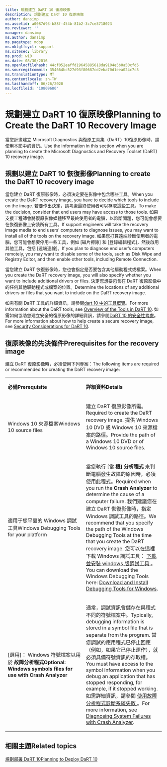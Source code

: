 ```yaml
---
title: 規劃建立 DaRT 10 復原映像
description: 規劃建立 DaRT 10 復原映像
author: dansimp
ms.assetid: a0087d93-b88f-454b-81b2-3c7ce3718023
ms.reviewer: ''
manager: dansimp
ms.author: dansimp
ms.pagetype: mdop
ms.mktglfcycl: support
ms.sitesec: library
ms.prod: w10
ms.date: 08/30/2016
ms.openlocfilehash: 44cf052eaffd19645885618da9104e5b0a50cfd5
ms.sourcegitcommit: 354664bc527d93f80687cd2eba70d1eea024c7c3
ms.translationtype: MT
ms.contentlocale: zh-TW
ms.lasthandoff: 06/26/2020
ms.locfileid: "10809680"
---
```

# <span data-ttu-id="54d83-103">規劃建立 DaRT 10 復原映像</span><span class="sxs-lookup"><span data-stu-id="54d83-103">Planning to Create the DaRT 10 Recovery Image</span></span>


<span data-ttu-id="54d83-104">當您計畫建立 Microsoft Diagnostics 與復原工具集（DaRT）10復原影像時，請使用本節中的資訊。</span><span class="sxs-lookup"><span data-stu-id="54d83-104">Use the information in this section when you are planning to create the Microsoft Diagnostics and Recovery Toolset (DaRT) 10 recovery image.</span></span>

## <span data-ttu-id="54d83-105">規劃以建立 DaRT 10 恢復影像</span><span class="sxs-lookup"><span data-stu-id="54d83-105">Planning to create the DaRT 10 recovery image</span></span>


<span data-ttu-id="54d83-106">當您建立 DaRT 復原影像時，必須決定要在影像中包含哪些工具。</span><span class="sxs-lookup"><span data-stu-id="54d83-106">When you create the DaRT recovery image, you have to decide which tools to include on the image.</span></span> <span data-ttu-id="54d83-107">若要作出決定，請考慮最終使用者可以存取這些工具。</span><span class="sxs-lookup"><span data-stu-id="54d83-107">To make the decision, consider that end users may have access to those tools.</span></span> <span data-ttu-id="54d83-108">如果支援工程師會將復原影像媒體移至最終使用者的電腦，以診斷問題，您可能會想要在恢復影像上安裝所有工具。</span><span class="sxs-lookup"><span data-stu-id="54d83-108">If support engineers will take the recovery image media to end users’ computers to diagnose issues, you may want to install all of the tools on the recovery image.</span></span> <span data-ttu-id="54d83-109">如果您打算遠端診斷使用者的電腦，您可能會想要停用一些工具，例如 [磁片擦除] 和 [登錄編輯程式]，然後啟用其他工具，包括 [遠端連線]。</span><span class="sxs-lookup"><span data-stu-id="54d83-109">If you plan to diagnose end user’s computers remotely, you may want to disable some of the tools, such as Disk Wipe and Registry Editor, and then enable other tools, including Remote Connection.</span></span>

<span data-ttu-id="54d83-110">當您建立 DaRT 恢復影像時，您也會指定是否要包含其他驅動程式或檔案。</span><span class="sxs-lookup"><span data-stu-id="54d83-110">When you create the DaRT recovery image, you will also specify whether you want to include additional drivers or files.</span></span> <span data-ttu-id="54d83-111">決定您想要包含在 DaRT 復原影像中的任何其他驅動程式或檔案的位置。</span><span class="sxs-lookup"><span data-stu-id="54d83-111">Determine the locations of any additional drivers or files that you want to include on the DaRT recovery image.</span></span>

<span data-ttu-id="54d83-112">如需有關 DaRT 工具的詳細資訊，請參閱[dart 10 中的工具概覽](overview-of-the-tools-in-dart-10.md)。</span><span class="sxs-lookup"><span data-stu-id="54d83-112">For more information about the DaRT tools, see [Overview of the Tools in DaRT 10](overview-of-the-tools-in-dart-10.md).</span></span> <span data-ttu-id="54d83-113">如需如何協助您建立安全的復原影像的詳細資訊，請參閱[DaRT 10 的安全性考慮](security-considerations-for-dart-10.md)。</span><span class="sxs-lookup"><span data-stu-id="54d83-113">For more information about how to help create a secure recovery image, see [Security Considerations for DaRT 10](security-considerations-for-dart-10.md).</span></span>

## <span data-ttu-id="54d83-114">復原映像的先決條件</span><span class="sxs-lookup"><span data-stu-id="54d83-114">Prerequisites for the recovery image</span></span>


<span data-ttu-id="54d83-115">建立 DaRT 復原影像時，必須使用下列專案：</span><span class="sxs-lookup"><span data-stu-id="54d83-115">The following items are required or recommended for creating the DaRT recovery image:</span></span>

<table>
<colgroup>
<col width="50%" />
<col width="50%" />
</colgroup>
<tbody>
<tr class="odd">
<td align="left"><p><strong><span data-ttu-id="54d83-116">必備</span><span class="sxs-lookup"><span data-stu-id="54d83-116">Prerequisite</span></span></strong></p></td>
<td align="left"><p><strong><span data-ttu-id="54d83-117">詳細資料</span><span class="sxs-lookup"><span data-stu-id="54d83-117">Details</span></span></strong></p></td>
</tr>
<tr class="even">
<td align="left"><p><span data-ttu-id="54d83-118">Windows 10 來源檔案</span><span class="sxs-lookup"><span data-stu-id="54d83-118">Windows 10 source files</span></span></p></td>
<td align="left"><p><span data-ttu-id="54d83-119">建立 DaRT 復原影像所需。</span><span class="sxs-lookup"><span data-stu-id="54d83-119">Required to create the DaRT recovery image.</span></span> <span data-ttu-id="54d83-120">提供 Windows 10 DVD 或 Windows 10 來源檔案的路徑。</span><span class="sxs-lookup"><span data-stu-id="54d83-120">Provide the path of a Windows 10 DVD or of Windows 10 source files.</span></span></p></td>
</tr>
<tr class="odd">
<td align="left"><p><span data-ttu-id="54d83-121">適用于您平臺的 Windows 調試工具</span><span class="sxs-lookup"><span data-stu-id="54d83-121">Windows Debugging Tools for your platform</span></span></p></td>
<td align="left"><p><span data-ttu-id="54d83-122">當您執行 [當 <strong> 機] 分析程式 </strong> 來判斷電腦發生故障的原因時，必須使用此程式。</span><span class="sxs-lookup"><span data-stu-id="54d83-122">Required when you run the <strong>Crash Analyzer</strong> to determine the cause of a computer failure.</span></span> <span data-ttu-id="54d83-123">我們建議您在建立 DaRT 恢復影像時，指定 Windows 調試工具的路徑。</span><span class="sxs-lookup"><span data-stu-id="54d83-123">We recommend that you specify the path of the Windows Debugging Tools at the time that you create the DaRT recovery image.</span></span> <span data-ttu-id="54d83-124">您可以在這裡下載 Windows 調試工具： <a href="https://docs.microsoft.com/windows-hardware/drivers/debugger/" data-raw-source="[Download and Install Debugging Tools for Windows](https://docs.microsoft.com/windows-hardware/drivers/debugger/)"> 下載並安裝 windows 版調試工具 </a> 。</span><span class="sxs-lookup"><span data-stu-id="54d83-124">You can download the Windows Debugging Tools here: <a href="https://docs.microsoft.com/windows-hardware/drivers/debugger/" data-raw-source="[Download and Install Debugging Tools for Windows](https://docs.microsoft.com/windows-hardware/drivers/debugger/)">Download and Install Debugging Tools for Windows</a>.</span></span></p></td>
</tr>
<tr class="even">
<td align="left"><p><span data-ttu-id="54d83-125">[選用]： Windows 符號檔案以用於 <strong> 故障分析程式</span><span class="sxs-lookup"><span data-stu-id="54d83-125">Optional: Windows symbols files for use with <strong>Crash Analyzer</span></span></strong></p></td>
<td align="left"><p><span data-ttu-id="54d83-126">通常，調試資訊會儲存在與程式不同的符號檔案中。</span><span class="sxs-lookup"><span data-stu-id="54d83-126">Typically, debugging information is stored in a symbol file that is separate from the program.</span></span> <span data-ttu-id="54d83-127">當您調試的應用程式已停止回應（例如，如果它已停止運作），就必須具備符號資訊的存取權。</span><span class="sxs-lookup"><span data-stu-id="54d83-127">You must have access to the symbol information when you debug an application that has stopped responding, for example, if it stopped working.</span></span> <span data-ttu-id="54d83-128">如需詳細資訊，請參閱 <a href="diagnosing-system-failures-with-crash-analyzer-dart-10.md" data-raw-source="[Diagnosing System Failures with Crash Analyzer](diagnosing-system-failures-with-crash-analyzer-dart-10.md)"> 使用故障分析程式診斷系統失敗 </a> 。</span><span class="sxs-lookup"><span data-stu-id="54d83-128">For more information, see <a href="diagnosing-system-failures-with-crash-analyzer-dart-10.md" data-raw-source="[Diagnosing System Failures with Crash Analyzer](diagnosing-system-failures-with-crash-analyzer-dart-10.md)">Diagnosing System Failures with Crash Analyzer</a>.</span></span></p></td>
</tr>
</tbody>
</table>

 

## <span data-ttu-id="54d83-129">相關主題</span><span class="sxs-lookup"><span data-stu-id="54d83-129">Related topics</span></span>

[<span data-ttu-id="54d83-130">規劃部署 DaRT 10</span><span class="sxs-lookup"><span data-stu-id="54d83-130">Planning to Deploy DaRT 10</span></span>](planning-to-deploy-dart-10.md)

 

 




